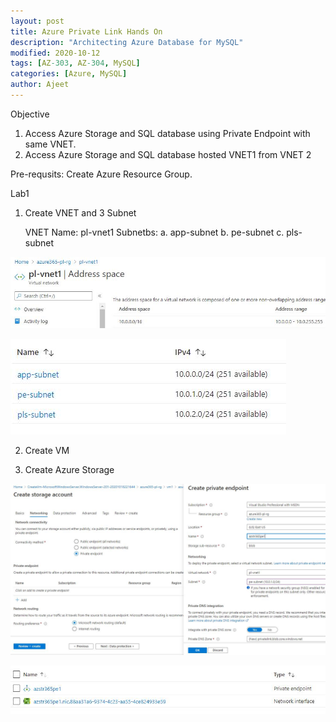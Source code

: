 ```yaml
---
layout: post
title: Azure Private Link Hands On
description: "Architecting Azure Database for MySQL"
modified: 2020-10-12
tags: [AZ-303, AZ-304, MySQL]
categories: [Azure, MySQL]
author: Ajeet
---
```

Objective

1. Access Azure Storage and SQL database using Private Endpoint with same VNET.
2. Access Azure Storage and SQL database hosted VNET1 from VNET 2

Pre-requsits: 
Create Azure Resource Group. 

Lab1

1.  Create VNET and 3 Subnet
        
    VNET Name: pl-vnet1
    Subnetbs: 
       a. app-subnet
       b. pe-subnet
       c. pls-subnet   

![](../images/posts/azure/pllabvnet1.jpg)

![](../images/posts/azure/pllabsubnet.jpg)

2. Create VM

3. Create Azure Storage

![](../images/posts/azure/pllabstrcreate1.jpg)


![](../images/posts/azure/pllabstrpecreated1.jpg)

